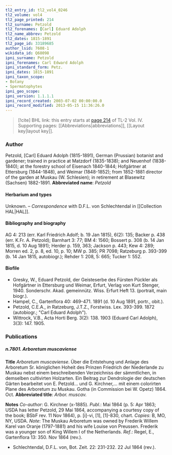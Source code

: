 ```yaml
---
tl2_entry_id: tl2_vol4_0246
tl2_volume: vol4
tl2_page_printed: 214
tl2_surname: Petzold
tl2_forenames: [Carl] Eduard Adolph
tl2_name_abbrev: Petzold
tl2_dates: 1815-1891
tl2_page_id: 33189685
author_lsid: 7608-1
wikidata_id: Q68098
ipni_surname: Petzold
ipni_forenames: Carl Edward Adolph
ipni_standard_form: Petz.
ipni_dates: 1815-1891
ipni_taxon_scope: 
- Botany
- Spermatophytes
ipni_geo_scope: 
ipni_version: 1.1.1.1
ipni_record_created: 2003-07-02 00:00:00.0
ipni_record_modified: 2013-05-15 11:36:26.0
---
```



> [!cite] BHL link: this entry starts at [page 214](https://www.biodiversitylibrary.org/page/33189685) of TL-2 Vol. IV.
> Supporting pages: [[Abbreviations|abbreviations]], [[Layout key|layout key]].

### Author

Petzold, \[Carl\] Eduard Adolph (1815-1891), German (Prussian) botanist and gardener; trained in practice at Matzdorf (1835-1838); and Neuenhof (1838-1840); at the forestry school of Eisenach 1840-1844; Hofgärtner at Ettersburg (1844-1848), and Weimar (1848-1852); from 1852-1881 director of the garden at Muskau (W. Schlesien); in retirement at Blasewitz (Sachsen) 1882-1891. 
**Abbreviated name**: *Petzold*

#### Herbarium and types

Unknown. – *Correspondence* with D.F.L. von Schlechtendal in [[Collection HAL|HAL]].

#### Bibliography and biography

AG 4: 213 (err. Karl Friedrich Adolf; b. 19 Jan 1815), 6(2): 135; Backer p. 438 (err. K.Fr. A. Petzold); Barnhart 3: 77; BM 4: 1560; Bossert p. 308 (b. 14 Jan 1815, d. 10 Aug 1891); Herder p. 159, 363; Jackson p. 443; Kew 4: 289; Morren ed. 2, p. 8, ed. 10, p. 10; MW p. 385; PR 7098; Ratzeburg p. 393-399 (b. 14 Jan 1815, autobiogr.); Rehder 1: 208, 5: 665; Tucker 1: 552.

#### Biofile

- Gresky, W., Eduard Petzold, der Geisteserbe des Fürsten Pückler als Hofgärtner in Ettersburg und Weimar, Erfurt, Verlag von Kurt Stenger, 1940. Sonderschr. Akad. gemeinnütz. Wiss. Erfurt Heft 13. (portrait, main biogr.).
- Hampel, C., Gartenflora 40: 469-471. 1891 (d. 10 Aug 1891, portr., obit.).
- Petzold, C.E.A., *in* Ratzeburg, J.T.Z., Forstwiss. Lex. 393-399. 1872 (autobiogr.; "Carl Eduard Adolph").
- Wittrock, V.B., Acta Horti Berg. 3(2): 138. 1903 (Eduard Carl Adolph), 3(3): 147. 1905.

### Publications

##### n.7801. Arboretum muscaviense

**Title**
*Arboretum muscaviense*. Über die Entstehung und Anlage des Arboretum Sr. königlichen Hoheit des Prinzen Friedrich der Niederlande zu Muskau nebst einem beschreibenden Verzeichniss der sämmtlichen, in demselben cultivirten Holzarten. Ein Beitrag zur Dendrologie der deutschen Gärten bearbeitet von E. Petzold... und G. Kirchner,... mit einem colorirten Plane des Arboretum zu Muskau. Gotha (in Commission bei W. Opetz) 1864. Oct.
**Abbreviated title**: *Arbor. muscav.*

**Notes**
*Co-author*: G. Kirchner (x-1885).
*Publ*.: Mai 1864 (p. 5: Apr 1863; USDA has letter Petzold, 29 Mai 1864, accompanying a courtesy copy of the book; BSbF rev. 11 Nov 1864), p. \[i\]-vi, \[1\], \[1\]-830, chart.
*Copies*: B, MO, NY, USDA. *Note*: The Muskau Arboretum was owned by Frederik Willem Karel van Oranje (1797-1881) and his wife Louise von Preussen. Frederik was a younger son of King Willem I of the Netherlands.
*Ref*.: Regel, E., Gartenflora 13: 350. Nov 1864 (rev.).
- Schlechtendal, D.F.L. von, Bot. Zeit. 22: 231-232. 22 Jul 1864 (rev.).

